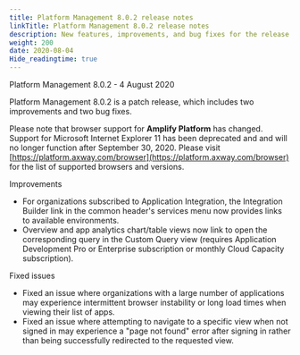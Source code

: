 ```yaml
---
title: Platform Management 8.0.2 release notes
linkTitle: Platform Management 8.0.2 release notes
description: New features, improvements, and bug fixes for the release.
weight: 200
date: 2020-08-04
Hide_readingtime: true
---
```


Platform Management 8.0.2 - 4 August 2020

Platform Management 8.0.2 is a patch release, which includes two improvements and two bug fixes.

Please note that browser support for **Amplify Platform** has changed. Support for Microsoft Internet Explorer 11 has been deprecated and and will no longer function after September 30, 2020. Please visit [https://platform.axway.com/browser](https://platform.axway.com/browser) for the list of supported browsers and versions.

Improvements

* For organizations subscribed to Application Integration, the Integration Builder link in the common header's services menu now provides links to available environments.
* Overview and app analytics chart/table views now link to open the corresponding query in the Custom Query view (requires Application Development Pro or Enterprise subscription or monthly Cloud Capacity subscription).

Fixed issues

* Fixed an issue where organizations with a large number of applications may experience intermittent browser instability or long load times when viewing their list of apps.
* Fixed an issue where attempting to navigate to a specific view when not signed in may experience a "page not found" error after signing in rather than being successfully redirected to the requested view.
